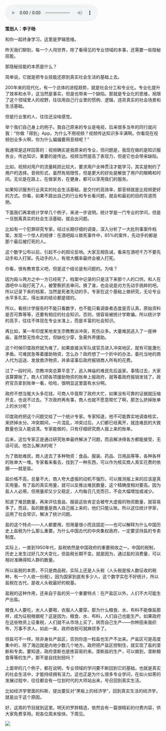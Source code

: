 <audio src="http://igetoss.cdn.igetget.com/mp3/201708/17/201708172042590421718565.mp3" controls="controls">您的浏览器不支持 audio 标签。</audio><p><b>策划人：李子旸</b></p><p>和你一起终身学习，这里是罗辑思维。</p><p>昨天我们聊到，每一个人闯世界，除了看得见的专业领域的本事，还需要一些隐秘技能。</p><p>那隐秘技能的本质是什么？</p><p>简单说，它就是把专业技能还原到真实社会生活的基础上去。</p><p>200年来的现代化，有一个总体的进程趋势，就是社会分工和专业化。专业化提升了效率和水平，这当然是事实，但是也带来一个缺陷。那就是专业化的思维，局限了这个领域里人的视野，往往用自己行业里的惯例、逻辑，违背真实的社会场景和生活基础。</p><p>但是行业里的人，往往还没啥感觉。</p><p>举个我们自己身上的例子。我自己原来的专业是电视，后来很多当年的同行就问我：“你做「得到」App，为什么不用视频？视频传达知识多丰满啊。你看现在视频创业多火啊，你为什么偏偏要用音频呢？”</p><p>我通常是这样回答的：视频确实是我原来的专业，但问题是，我现在做的是知识服务业，传达知识，重要的是传达。视频当然提高了表现力，但是它也会带来缺陷。</p><p>比如，视频对用户的流量耗损比较大，要求用户全神贯注才能学习，其实是制约了用户的选择。音频形式，虽然有局限性，但是更大的好处是解放了用户的眼睛和时间。无论是在路上，在做家务，在健身，都可以享用我们的服务。</p><p>如果知识服务行业真实的社会生活基础，是交付的高效率，那音频就是比视频更好的方式。你看，如果不跳出自己的行业和专长看问题，就会和最初的目的背道而驰。</p><p>下面我们再拿统计学举几个例子，来进一步说明。统计学是一门专业的学问，但是一旦脱离真实的社会生活基础，就会出问题。</p><p>比如有一个犯罪研究专家，经过长期仔细的调查，深入分析了一大批刑事案件档案，发现一个惊人的规律：在酒吧殴斗致死事件中，85%的案件，先动手的都是那个最后被打死的人。&nbsp;</p><p>这个数字公布以后，引起不小的舆论反响。大家互相告诫，看来在酒吧千万不要先动手和人打架。先动手的人，有很大概率最终会被人打死。</p><p>你看，很有教育意义吧，但是这个结论是有问题的。为啥？</p><p>因为殴斗两方之中一方已经死了，档案中记录的只是活下来那个人的口供。和人在酒吧中斗殴打死了人，被警察抓去审问，换了谁，也会说是对方先动手挑衅的吧。所以记录下来的档案，当然是死者先动的手。专家在这个基础上做研究，无论专业水平多扎实，得出来的结论都是错的。</p><p>所以，看统计学报告时不能只看数字，也不能只看调查者态度是否认真，原始资料是否可靠等等，还要有相应的社会知识。否则，很容易被统计学欺骗。所以统计学的高手，往往不体现在专业水准上，而是丰富的社会知识。</p><p>再比如，某一年印度某地发生宗教教派冲突，死伤众多。大量难民逃入了一座神庙，虽然暂无性命之忧，但缺吃少穿，急需外界援助。</p><p>这个时候印度政府就为难了。如果直接派军队或官员进入冲突地区，就有可能激化矛盾。可难民急等着援助物资，怎么办？政府想了一个折中的办法，委托当地的商人代为运送、发放救济物资，并承诺事后政府报销商人所有的花费。</p><p>过了一段时间，宗教冲突总算平息了，逃入神庙的难民先后返家。事情过去，大家该算算账了。商人们把各项援助物资的账单上报政府，就等着政府报销发钱了。政府官员拿到账单一看，哈哈，很明显这里面有水分啊。</p><p>政府不想当冤大头多花钱，可商人毕竟帮了政府大忙，如果没有可靠的证据就压缩开支，也说不过去。下次政府再有事，商人也就不愿意帮忙了啊，那怎么挤掉账单上的水分呢？</p><p>印度政府把这个问题交给了一个统计专家。专家知道，他不可能靠实地调查核实，来挤掉水分。冲突期间，一片混乱，冲突过后，人们都已经离开，就连难民的大致数量也没人能说清。专家能做的，只有仔细研究商人报上来的账单。</p><p>后来，这位专家正是通过研究账单最终解决了问题，而且解决得各方都能接受，无话可说。他怎么解决的呢？</p><p>为了救助难民，商人送去了多种物资：食品、服装、药品、日用品等等，各种各样的账单大一堆。专家看来看去，找到了一种东西，可以作为核实商人真实花费的依据——就是盐。</p><p>盐价格不高，总量不大，商人夸大虚报的动机不强烈，可以推测报上来的应该是真实用量。有了盐的真实用量，就可以反推出难民数量，这个精确度相对要高。因为盐人人必用，但用量却又少又稳定，人均每日几克而已，不会大幅增加或减少。</p><p>知道了难民数量，再来评估食品、服装这些肯定会被夸大虚报的物资数量，就容易多了。而且，盐的数量是商人自己报上来的，他们只能认账。所以这位统计学家，运用了社会常识，解决了统计问题。</p><p>盐的这个特点——人人都要用，但用量很小而且固定——也可以解释为什么中国历史上盐税为什么那么重要。为什么中国古代的中央集权政府，一定要坚持盐的专卖制度。</p><p>实际上，一直到1950年代，盐税依然是中国政府的重要税收之一。中国的税制，历史上发生过好几次大变化，但盐税长期不变。就是因为，通过盐的消费量，可以相对准确得知人群的数量。</p><p>所以盐税的本质，不只是商品税，实际上还是人头税（人头税是按人数征收的税种，有一个人收一份税）。因为国家到底有多少人，这个数字实在不好统计，所以盐税在古代，是收人头税最好的税基。</p><p>盐税的这种作用，还来自于盐的另一个重要特点：在产盐区以外，人们不大可能生产出盐。</p><p>粮食人人要吃，水人人要喝，衣服人人要穿。那为什么粮食、水、布料不能像盐那样，成为征税根据呢？这是因为，粮食、水、布料，人们自己也能生产。如果政府在这些物资上征重税，人们就不从市场上买了，转而自己生产——你种田来我织布，万事不求人。如此一来，政府收税可就麻烦多了。</p><p>但盐可不一样。除非身处产盐区，否则你连一粒盐也生产不出来。产盐区可是高度集中的，除了海边就是内地少数几个地方。政府把产盐区控制住，就实现了盐的垄断和专卖。要知道，政府垄断也是拣容易的来。垄断盐的生产，可以做到，垄断粮食等等的生产，那不是自找别扭吗？</p><p>上面举的几个例子，都在说明，专业领域的学问要不断回到它的基础，也就是真实的社会生活中，才能持续拥有活力。这也正是为什么很多专业学问，在如火如荼的发展过程中，往往都会有一位划时代的大师站出来，号召回到真实生活。</p><p>比如经济学里面的科斯，提出要反对“黑板上的经济学”，回到真实生活的经济学，就是出于这个原因。</p><p>好，这周的节目就到这里。明天的罗胖精选，依然会有一篇很精彩的付费内容，供大家免费享用。祝各位周末愉快，下周见。</p><img src="https://piccdn.igetget.com/img/201708/17/201708172050587948801422.jpg" />